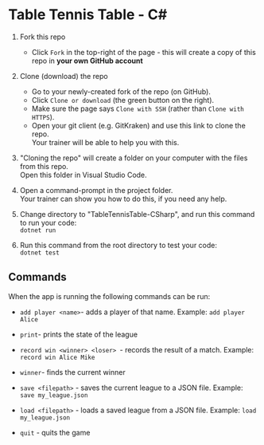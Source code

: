 # Table Tennis Table - C#

1. Fork this repo

   - Click `Fork` in the top-right of the page - this will create a copy of this repo in **your own GitHub account**

2. Clone (download) the repo

   - Go to your newly-created fork of the repo (on GitHub).
   - Click `Clone or download` (the green button on the right).
   - Make sure the page says `Clone with SSH` (rather than `Clone with HTTPS`).
   - Open your git client (e.g. GitKraken) and use this link to clone the repo.  
     Your trainer will be able to help you with this.

3. "Cloning the repo" will create a folder on your computer with the files from this repo.  
   Open this folder in Visual Studio Code.

4. Open a command-prompt in the project folder.  
   Your trainer can show you how to do this, if you need any help.

5. Change directory to "TableTennisTable-CSharp", and run this command to run your code:  
   `dotnet run`

6. Run this command from the root directory to test your code:  
   `dotnet test`

## Commands

When the app is running the following commands can be run:

- `add player <name>`- adds a player of that name.
  Example: `add player Alice`

- `print`- prints the state of the league

- `record win <winner> <loser> `- records the result of a match.
  Example: `record win Alice Mike`

- `winner`- finds the current winner

- `save <filepath>` - saves the current league to a JSON file.
  Example: `save my_league.json`

- `load <filepath>` - loads a saved league from a JSON file.
  Example: `load my_league.json`

- `quit` - quits the game
